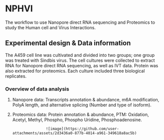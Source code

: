 # NPHVI
The workflow to use Nanopore direct RNA sequencing and Proteomics to study the Human cell and Virus Interactions.

## Experimental design & Data information
The A459 cell line was cultivated and divided into two groups; one group was treated with Sindbis virus. The cell cultures were collected to extract RNA for Nanopore direct RNA sequencing, as well as IVT data. Protein was also extracted for proteomics. Each culture included three biological replicates.
### Overview of data analysis
1. Nanopore data: Transcripts annotation & abundance, m6A modification, PolyA length, and alternative splicing (Number and type of isoform).
2. Proteomics data: Protein annotation & abundance, PTM: Oxidation, Acetyl, Methyl, Phospho, Phospho Uridine, Phosphoadenosine.

                      ![image](https://github.com/user-attachments/assets/2d3436a0-877b-4014-a961-349618a8ac5b)

